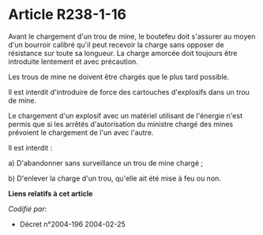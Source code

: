 # Article R238-1-16

Avant le chargement d'un trou de mine, le boutefeu doit s'assurer au moyen d'un bourroir calibré qu'il peut recevoir la
charge sans opposer de résistance sur toute sa longueur. La charge amorcée doit toujours être introduite lentement et avec
précaution.

Les trous de mine ne doivent être chargés que le plus tard possible.

Il est interdit d'introduire de force des cartouches d'explosifs dans un trou de mine.

Le chargement d'un explosif avec un matériel utilisant de l'énergie n'est permis que si les arrêtés d'autorisation du
ministre chargé des mines prévoient le chargement de l'un avec l'autre.

Il est interdit :

a) D'abandonner sans surveillance un trou de mine chargé ;

b) D'enlever la charge d'un trou, qu'elle ait été mise à feu ou non.

**Liens relatifs à cet article**

_Codifié par_:

  - Décret n°2004-196 2004-02-25
